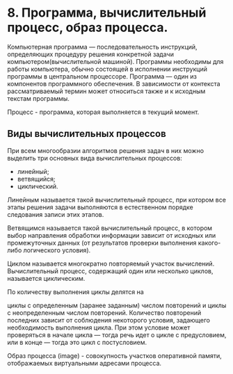 # 8. Программа, вычислительный процесс, образ процесса.

Компьютерная программа — последовательность инструкций, определяющих процедуру решения конкретной задачи компьютером(вычислительной машиной). Программы необходимы для работы компьютера, обычно состоящей в исполнении инструкций программы в центральном процессоре. Программа — один из компонентов программного обеспечения. В зависимости от контекста рассматриваемый термин может относиться также и к исходным текстам программы.  


Процеcc - программа, которая выполняется в текущий момент.

## Виды вычислительных процессов

При всем многообразии алгоритмов решения задач в них можно выделить три основных вида вычислительных процессов:

* линейный;
* ветвящийся;
* циклический.

Линейным называется такой вычислительный процесс, при котором все этапы решения задачи выполняются в естественном порядке следования записи этих этапов.

Ветвящимся называется такой вычислительный процесс, в котором выбор направления обработки информации зависит от исходных или промежуточных данных (от результатов проверки выполнения какого-либо логического условия).

Циклом называется многократно повторяемый участок вычислений. Вычислительный процесс, содержащий один или несколько циклов, называется циклическим.

По количеству выполнения циклы делятся на

циклы с определенным (заранее заданным) числом повторений и
циклы с неопределенным числом повторений.
Количество повторений последних зависит от соблюдения некоторого условия, задающего необходимость выполнения цикла. При этом условие может проверяться в начале цикла — тогда речь идет о цикле с предусловием, или в конце — тогда это цикл с постусловием.

 

Образ процесса (image) - совокупность участков оперативной памяти, отображаемых виртуальными адресами процесса.